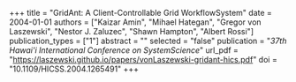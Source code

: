 +++
title = "GridAnt: A Client-Controllable Grid WorkflowSystem"
date = 2004-01-01
authors = ["Kaizar Amin", "Mihael Hategan", "Gregor von Laszewski", "Nestor J. Zaluzec", "Shawn Hampton", "Albert Rossi"]
publication_types = ["1"]
abstract = ""
selected = "false"
publication = "*37th Hawai'i International Conference on SystemScience*"
url_pdf = "https://laszewski.github.io/papers/vonLaszewski-gridant-hics.pdf"
doi = "10.1109/HICSS.2004.1265491"
+++


